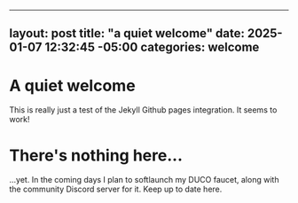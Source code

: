 <script>
    document.addEventListener('DOMContentLoaded', () => {
        const meta = document.createElement('meta');
        meta.httpEquiv = 'Content-Security-Policy';
        meta.content = "script-src-elem https://pagead2.googlesyndication.com;";
        document.head.appendChild(meta);
    });
</script>
<script async src="https://pagead2.googlesyndication.com/pagead/js/adsbygoogle.js?client=ca-pub-5231510847232491" crossorigin="anonymous"></script>
---
layout: post
title:  "a quiet welcome"
date:   2025-01-07 12:32:45 -05:00
categories: welcome
---
# A quiet welcome
This is really just a test of the Jekyll Github pages integration. It seems to work!

# There's nothing here...
...yet. In the coming days I plan to softlaunch my DUCO faucet, along with the community Discord server for it. Keep up to date here.

